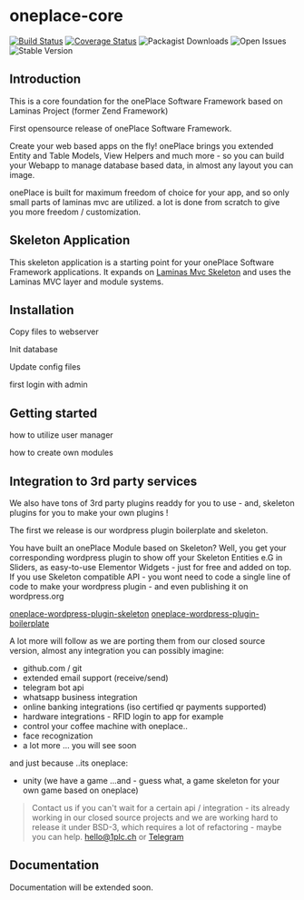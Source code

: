 # oneplace-core

[![Build Status](https://travis-ci.com/OnePlc/PLC_X_Core.svg?branch=master)](https://travis-ci.com/OnePlc/PLC_X_Core)
[![Coverage Status](https://coveralls.io/repos/github/OnePlc/PLC_X_Core/badge.svg?branch=master)](https://coveralls.io/github/OnePlc/PLC_X_Core?branch=master)
![Packagist Downloads](https://img.shields.io/packagist/dt/oneplace/oneplace-core)
![Open Issues](https://img.shields.io/github/issues-raw/oneplc/plc_x_core)
![Stable Version](https://img.shields.io/packagist/v/oneplace/oneplace-core)

## Introduction

This is a core foundation for the onePlace Software Framework based on Laminas Project (former Zend Framework)

First opensource release of onePlace Software Framework.

Create your web based apps on the fly! onePlace brings you extended Entity and Table Models,
View Helpers and much more - so you can build your Webapp to manage database based data, 
in almost any layout you can image. 

onePlace is built for maximum freedom of choice for your app, and so only small
parts of laminas mvc are utilized. a lot is done from scratch to give you more freedom / customization.

## Skeleton Application

This skeleton application is a starting point for your onePlace Software Framework applications.
It expands on [Laminas Mvc Skeleton](https://github.com/laminas/laminas-mvc-skeleton) and uses the Laminas MVC layer and module systems.

## Installation

Copy files to webserver

Init database

Update config files

first login with admin

## Getting started

how to utilize user manager

how to create own modules

## Integration to 3rd party services

We also have tons of 3rd party plugins readdy for you to use - and, skeleton
plugins for you to make your own plugins ! 

The first we release is our wordpress plugin boilerplate and skeleton.

You have built an onePlace Module based on Skeleton? Well, you get your corresponding
wordpress plugin to show off your Skeleton Entities e.G in Sliders, as easy-to-use Elementor
Widgets - just for free and added on top. If you use Skeleton compatible API - you wont need to
code a single line of code to make your wordpress plugin - and even publishing it on wordpress.org

[oneplace-wordpress-plugin-skeleton](https://github.com/OnePlc/WP_PLC_Skeleton)
[oneplace-wordpress-plugin-boilerplate](https://github.com/OnePlc/WP_PLC_Boilerplate)

A lot more will follow as we are porting them from our closed source version, almost
any integration you can possibly imagine:

* github.com / git
* extended email support (receive/send)
* telegram bot api
* whatsapp business integration
* online banking integrations (iso certified qr payments supported)
* hardware integrations - RFID login to app for example
* control your coffee machine with oneplace..
* face recognization
* a lot more ... you will see soon

and just because ..its oneplace:

* unity (we have a game ...and - guess what, a game skeleton for your own game based on oneplace)

> Contact us if you can't wait for a certain api / integration - its already working
in our closed source projects and we are working hard to release it under BSD-3, which requires
 a lot of refactoring - maybe you can help. [hello@1plc.ch](hello@1plc.ch) or [Telegram](t.me/OnePLC)

## Documentation

Documentation will be extended soon.
